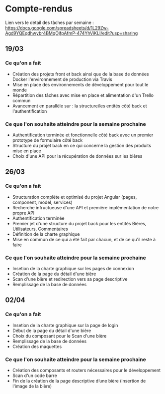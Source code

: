 # Compte-rendus

Lien vers le détail des tâches par semaine : 
https://docs.google.com/spreadsheets/d/1L29Zw-Agd9YQEqdhwybr4BMqOjfpAfmP-474YhViKLI/edit?usp=sharing

## 19/03

### Ce qu'on a fait

- Création des projets front et back ainsi que de la base de données Docker l'environnement de production via Travis
- Mise en place des environnements de développement pour tout le monde
- Répartition des tâches avec mise en place et alimentation d'un Trello commun
- Avancement en parallèle sur : la structure/les entités côté back et l'authentification

### Ce que l'on souhaite atteindre pour la semaine prochaine

- Authentification terminée et fonctionnelle côté back avec un premier prototype de formulaire côté back
- Structure du projet back en ce qui concerne la gestion des produits mise en place
- Choix d'une API pour la récupération de données sur les bières

## 26/03

### Ce qu'on a fait

- Structuration complète et optimisé du projet Angular (pages, component, model, services)
- Recherche infructueuse d'une API et première implémentation de notre propre API
- Authentification terminée
- Premier jet d'une structure du projet back pour les entités Bières, Utilisateurs, Commentaires
- Définition de la charte graphique
- Mise en commun de ce qui a été fait par chacun, et de ce qu'il reste à faire

### Ce que l'on souhaite atteindre pour la semaine prochaine

- Insetion de la charte graphique sur les pages de connexion
- Création de la page du détail d'une bière
- Scan d'une bière et redirection vers sa page descriptive
- Remplissage de la base de données

## 02/04

### Ce qu'on a fait

- Insetion de la charte graphique sur la page de login
- Début de la page du détail d'une bière
- Choix du  composant pour le Scan d'une bière
- Remplissage de la base de données
- Création des maquettes

### Ce que l'on souhaite atteindre pour la semaine prochaine
- Création des composants et routers nécessaires pour le développement
- Scan d'un code barre
- Fin de la création de la page descriptive d’une bière (insertion de l'image de la bière)

